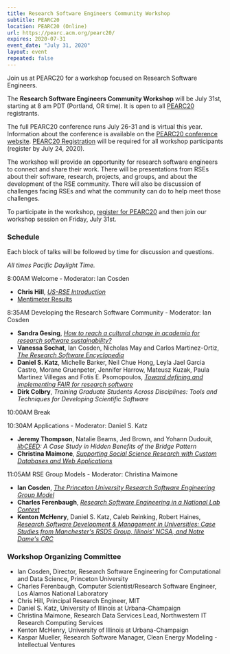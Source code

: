 ```yaml
---
title: Research Software Engineers Community Workshop
subtitle: PEARC20
location: PEARC20 (Online)
url: https://pearc.acm.org/pearc20/
expires: 2020-07-31
event_date: "July 31, 2020"
layout: event
repeated: false
---
```



Join us at PEARC20 for a workshop focused on Research Software Engineers.  

The **Research Software Engineers Community Workshop** will be July 31st, starting at 8 am PDT (Portland, OR time).  It is open to all [PEARC20](https://pearc.acm.org/pearc20/) registrants.  

The full PEARC20 conference runs July 26-31 and is virtual this year.  Information about the conference is available on the [PEARC20
conference website](https://pearc.acm.org/pearc20/).  [PEARC20 Registration](http://www.cvent.com/events/practice-and-experience-in-advanced-research-computing-2020-pearc-/event-summary-e4cda8bfe4c545b7bb3e458e13a128c2.aspx) will be required for all workshop participants (register by July 24, 2020).

The workshop will provide an opportunity for
research software engineers to connect and share their work.  There will be
presentations from RSEs about their software, research, projects, and groups, and about
the development of the RSE community.  There will also be discussion of challenges facing RSEs and what the community can do to help meet those challenges.

To participate in the workshop, [register for PEARC20](http://www.cvent.com/events/practice-and-experience-in-advanced-research-computing-2020-pearc-/event-summary-e4cda8bfe4c545b7bb3e458e13a128c2.aspx) and then join our workshop session on Friday, July 31st.

### Schedule

Each block of talks will be followed by time for discussion and questions.

*All times Pacific Daylight Time.*

8:00AM	Welcome - Moderator: Ian Cosden
* **Chris Hill**, *[US-RSE Introduction](https://docs.google.com/presentation/d/15xkNnCiktwkLFHk3vaairkhgMnNstCB3/edit#slide=id.g8d5321ecac_0_131)*
* [Mentimeter Results](https://drive.google.com/file/d/1wlIu9WogOKTikt5s5MvyuRkWsfUp5Iqb/view?usp=sharing)

8:35AM	Developing the Research Software Community - Moderator: Ian Cosden
* **Sandra Gesing**, *[How to reach a cultural change in academia for research software sustainability?](https://docs.google.com/presentation/d/e/2PACX-1vQKWZcExujEy66pT2jKJqSEtF6ChAJe5igapjjKeiPESfpAcOULVz6PqQ7bsUSWIg/pub?start=false&loop=false&delayms=3000)*
* **Vanessa Sochat**, Ian Cosden, Nicholas May and Carlos Martinez-Ortiz, *[The Research Software Encyclopedia](https://docs.google.com/presentation/d/e/2PACX-1vSeEshzCmKOQHFCqtMEzlu4LX_OtG7H-sT150oZJANF9CDGkN105dCax6ti4zlzMcDYPlWo4PnrgD-k/pub?start=false&loop=false&delayms=3000)*
* **Daniel S. Katz**,	Michelle Barker, Neil Chue Hong, Leyla Jael Garcia Castro, Morane Gruenpeter, Jennifer Harrow, Mateusz Kuzak, Paula Martinez Villegas and Fotis E. Psomopoulos, *[Toward defining and implementing FAIR for research software](https://docs.google.com/presentation/d/1Z47fcaUc6Mtg4MAQVsn63ORyNM27NU3uE3pScICMVEw/present)*	
* **Dirk Colbry**,	*Training Graduate Students Across Disciplines: Tools and Techniques for Developing Scientific Software*	

10:00AM	Break  	

10:30AM	Applications - Moderator: Daniel S. Katz
* **Jeremy Thompson**, Natalie Beams, Jed Brown, and Yohann Dudouit, *[libCEED](https://github.com/CEED/libCEED): A Case Study in Hidden Benefits of the Bridge Pattern*	
* **Christina Maimone**,	*[Supporting Social Science Research with Custom Databases and Web Applications](https://docs.google.com/presentation/d/1fCxgVmrnVGl4iC3_0oGwK4Cr7Sog13pNrjcCZ4krrXM/edit?usp=sharing)*	
	
11:05AM	RSE Group Models - Moderator: Christina Maimone
* **Ian Cosden**,	*[The Princeton University Research Software Engineering Group Model](https://drive.google.com/file/d/1C4tJi98CL5wa35_iR6a8Z6OKHdKhw1Te/view?usp=sharing)*
* **Charles Ferenbaugh**,	*[Research Software Engineering in a National Lab Context](https://drive.google.com/file/d/1WWwu0v-6kD3MkXqp5-PSgpD0z0WvuznE/view)*
* **Kenton McHenry**, Daniel S. Katz, Caleb Reinking, Robert Haines,	*[Research Software Development & Management in Universities: Case Studies from Manchester's RSDS Group, Illinois' NCSA, and Notre Dame's CRC](https://drive.google.com/file/d/1rk-ou80NrfalZUA269Pi4Xv46t7UvqjO/view?usp=sharing)*	
		


### Workshop Organizing Committee

* Ian Cosden, Director, Research Software Engineering for Computational and Data Science, Princeton University
* Charles Ferenbaugh, Computer Scientist/Research Software Engineer, Los Alamos National Laboratory
* Chris Hill, Principal Research Engineer, MIT
* Daniel S. Katz, University of Illinois at Urbana-Champaign
* Christina Maimone, Research Data Services Lead, Northwestern IT Research Computing Services
* Kenton McHenry, University of Illinois at Urbana-Champaign
* Kaspar Mueller,  Research Software Manager, Clean Energy Modeling - Intellectual Ventures
